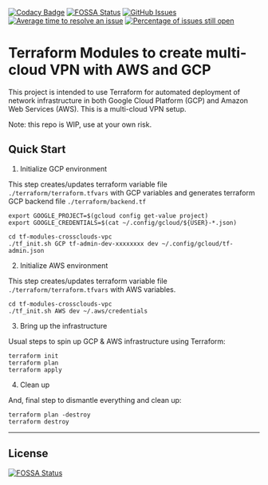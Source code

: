 [![Codacy Badge](https://api.codacy.com/project/badge/Grade/176573f425d147eabd9694b3674e1c05)](https://app.codacy.com/app/oleggorj/tf-modules-crossclouds-vpc?utm_source=github.com&utm_medium=referral&utm_content=OlegGorj/tf-modules-crossclouds-vpc&utm_campaign=badger)
[![FOSSA Status](https://app.fossa.io/api/projects/git%2Bgithub.com%2FOlegGorj%2Ftf-modules-crossclouds-vpc.svg?type=shield)](https://app.fossa.io/projects/git%2Bgithub.com%2FOlegGorj%2Ftf-modules-crossclouds-vpc?ref=badge_shield)
[![GitHub Issues](https://img.shields.io/github/issues/OlegGorJ/tf-modules-crossclouds-vpc.svg)](https://github.com/OlegGorJ/tf-modules-crossclouds-vpc/issues)
[![Average time to resolve an issue](http://isitmaintained.com/badge/resolution/OlegGorJ/tf-modules-crossclouds-vpc.svg)](http://isitmaintained.com/project/OlegGorJ/tf-modules-crossclouds-vpc "Average time to resolve an issue")
[![Percentage of issues still open](http://isitmaintained.com/badge/open/OlegGorJ/tf-modules-crossclouds-vpc.svg)](http://isitmaintained.com/project/OlegGorJ/tf-modules-crossclouds-vpc "Percentage of issues still open")

# Terraform Modules to create multi-cloud VPN with AWS and GCP

This project is intended to use Terraform for automated deployment of network infrastructure in both Google Cloud Platform (GCP) and Amazon Web Services (AWS). This is a multi-cloud VPN setup.

Note: this repo is WIP, use at your own risk.


## Quick Start

1. Initialize GCP environment

This step creates/updates terraform variable file `./terraform/terraform.tfvars` with GCP variables and generates terraform GCP backend file `./terraform/backend.tf`

```
export GOOGLE_PROJECT=$(gcloud config get-value project)
export GOOGLE_CREDENTIALS=$(cat ~/.config/gcloud/${USER}-*.json)
```

```
cd tf-modules-crossclouds-vpc
./tf_init.sh GCP tf-admin-dev-xxxxxxxx dev ~/.config/gcloud/tf-admin.json

```

2. Initialize AWS environment

This step creates/updates terraform variable file `./terraform/terraform.tfvars` with AWS variables.

```
cd tf-modules-crossclouds-vpc
./tf_init.sh AWS dev ~/.aws/credentials

```

3. Bring up the infrastructure

Usual steps to spin up GCP & AWS infrastructure using Terraform:

```
terraform init
terraform plan
terraform apply
```


4. Clean up

And, final step to dismantle everything and clean up:

```
terraform plan -destroy
terraform destroy
```


---

## License
[![FOSSA Status](https://app.fossa.io/api/projects/git%2Bgithub.com%2FOlegGorj%2Ftf-modules-crossclouds-vpc.svg?type=large)](https://app.fossa.io/projects/git%2Bgithub.com%2FOlegGorj%2Ftf-modules-crossclouds-vpc?ref=badge_large)
